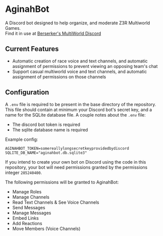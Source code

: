# AginahBot
A Discord bot designed to help organize, and moderate Z3R Multiworld Games.  
Find it in use at [Berserker's MultiWorld Discord](https://discord.gg/B5pjMYy)

## Current Features
- Automatic creation of race voice and text channels, and automatic assignment of permissions to prevent viewing
    an opposing team's chat
- Support casual multiworld voice and text channels, and automatic assignment of permissions on those channels

## Configuration
A `.env` file is required to be present in the base directory of the repository. This file should contain
at minimum your Discord bot's secret key, and a name for the SQLite database file. A couple notes about
the `.env` file:
- The discord bot token is required
- The sqlite database name is required

Example config:
```.env
AGINAHBOT_TOKEN=somereallylongsecretkeyprovidedbydiscord
SQLITE_DB_NAME="aginahbot.db.sqlite3"
```

If you intend to create your own bot on Discord using the code in this repository, your bot will need
permissions granted by the permissions integer `285240400`.

The following permissions will be granted
to AginahBot:
- Manage Roles
- Manage Channels
- Read Text Channels & See Voice Channels
- Send Messages
- Manage Messages
- Embed Links
- Add Reactions
- Move Members (Voice Channels)
